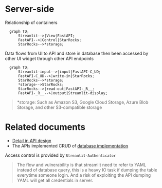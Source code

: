 # Server-side
Relationship of containers
```mermaid
  graph TD;
      Streamlit-->|View|FastAPI;
      FastAPI-->|Control|StarRocks;
      StarRocks-->*storage;
```

Data flows from UI to API and store in database
then been accessed by other UI widget through other API endpoints
```mermaid
  graph TD;
      Streamlit-input-->|input|FastAPI-C_UD;
      FastAPI-C_UD-->|write-in|StarRocks;
      StarRocks-->*storage;
      *storage-->StarRocks;
      StarRocks-->|read-out|FastAPI-_R__;
      FastAPI-_R__-->|output|Streamlit-display;
```
> *storage: Such as Amazon S3, Google Cloud Storage, Azure Blob Storage, and other S3-compatible storage

# Related documents
- [Detail in API design](api/)
- The APIs implemented CRUD of [database implementation](database.md)

Access control is provided by `Streamlit-Authenticator`
> The flow and vulnerability is that streamlit need to refer to YAML instead of database query,
> this is a heavy IO task if dumping the table everytime someone login.
> And a risk of exploiting the API dumping YAML will get all credentials in server.
